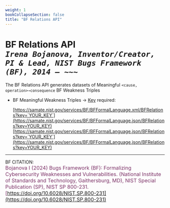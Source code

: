 ```yaml
---
weight: 1
bookCollapseSection: false
title: "BF Relations API"
---
```


<!-- Google tag (gtag.js) -->
<script async src="https://www.googletagmanager.com/gtag/js?id=G-PJ364XPP9F"></script>
<script>
  window.dataLayer = window.dataLayer || [];
  function gtag(){dataLayer.push(arguments);}
  gtag('js', new Date());

  gtag('config', 'G-PJ364XPP9F');
</script>

# BF Relations API <br/> _`Irena Bojanova, Inventor/Creator, PI & Lead, NIST Bugs Framework (BF), 2014 – ~~~`_

The BF Relations API generates datasets of Meaningful `<cause, operation>→consequence` BF Weakness Triples 
<!-- 
- BF Weakness Relations Excerpt &rarr; no Key required: 

  [https://samate.nist.gov/services/BF/BFFormalLanguage.xml/BFRelations](https://samate.nist.gov/services/BF/BFFormalLanguage.xml/Relations)<br/>
  [https://samate.nist.gov/services/BF/BFFormalLanguage.json/BFRelations](https://samate.nist.gov/services/BFFormalLanguage.json/Relations) -->

- BF Meaningful Weakness Triples &rarr; [Key](https://forms.gle/SRZyva5Vn1i4dQQ2A) required:

  [https://samate.nist.gov/services/BF/BFFormalLanguage.xml/BFRelations?key=`YOUR_KEY`](https://samate.nist.gov/services/BF/BFFormalLanguage.json/BFRelations?key=YOUR_KEY)<br/>
  [https://samate.nist.gov/services/BF/BFFormalLanguage.json/BFRelations?key=`YOUR_KEY`](https://samate.nist.gov/services/BF/BFFormalLanguage.json/BFRelations?key=YOUR_KEY)

_________________________________

BF CITATION: <br/>
<l style="font-size: 16px; color: #7D3368"> Bojanova I (2024) Bugs Framework (BF): Formalizing Cybersecurity Weaknesses and Vulnerabilities. (National Institute of Standards and Technology, Gaithersburg, MD), NIST Special Publication (SP), NIST SP 800-231. [https://doi.org/10.6028/NIST.SP.800-231](https://doi.org/10.6028/NIST.SP.800-231)</l>  <br/>